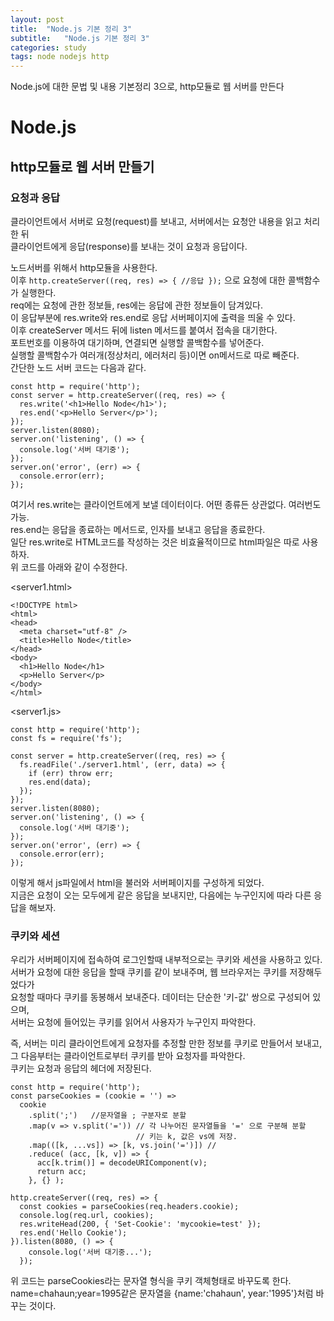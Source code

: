 ```yaml
---
layout: post
title:  "Node.js 기본 정리 3"
subtitle:   "Node.js 기본 정리 3"
categories: study
tags: node nodejs http
---
```


Node.js에 대한 문법 및 내용 기본정리 3으로, http모듈로 웹 서버를 만든다

# Node.js

## http모듈로 웹 서버 만들기

### 요청과 응답

클라이언트에서 서버로 요청(request)를 보내고, 서버에서는 요청안 내용을 읽고 처리한 뒤  
클라이언트에게 응답(response)를 보내는 것이 요청과 응답이다.  

노드서버를 위해서 http모듈을 사용한다.  
이후 `http.createServer((req, res) => { //응답 });` 으로 요청에 대한 콜백함수가 실행한다.  
req에는 요청에 관한 정보들, res에는 응답에 관한 정보들이 담겨있다.  
이 응답부분에 res.write와 res.end로 응답 서버페이지에 출력을 띄울 수 있다.  
이후 createServer 메서드 뒤에 listen 메서드를 붙여서 접속을 대기한다.  
포트번호를 이용하여 대기하며, 연결되면 실행할 콜백함수를 넣어준다.  
실행할 콜백함수가 여러개(정상처리, 에러처리 등)이면 on메서드로 따로 빼준다.  
간단한 노드 서버 코드는 다음과 같다.  
~~~
const http = require('http');
const server = http.createServer((req, res) => {
  res.write('<h1>Hello Node</h1>');
  res.end('<p>Hello Server</p>');
});
server.listen(8080);
server.on('listening', () => {
  console.log('서버 대기중');
});
server.on('error', (err) => {
  console.error(err);
});
~~~
여기서 res.write는 클라이언트에게 보낼 데이터이다. 어떤 종류든 상관없다. 여러번도 가능.  
res.end는 응답을 종료하는 메서드로, 인자를 보내고 응답을 종료한다.  
일단 res.write로 HTML코드를 작성하는 것은 비효율적이므로 html파일은 따로 사용하자.  
위 코드를 아래와 같이 수정한다.  

<server1.html>
~~~
<!DOCTYPE html>
<html>
<head>
  <meta charset="utf-8" />
  <title>Hello Node</title>
</head>
<body>
  <h1>Hello Node</h1>
  <p>Hello Server</p>
</body>
</html>
~~~
<server1.js>
~~~
const http = require('http');
const fs = require('fs');

const server = http.createServer((req, res) => {
  fs.readFile('./server1.html', (err, data) => {
    if (err) throw err;
    res.end(data);
  });
});
server.listen(8080);
server.on('listening', () => {
  console.log('서버 대기중');
});
server.on('error', (err) => {
  console.error(err);
});
~~~

이렇게 해서 js파일에서 html을 불러와 서버페이지를 구성하게 되었다.  
지금은 요청이 오는 모두에게 같은 응답을 보내지만, 다음에는 누구인지에 따라 다른 응답을 해보자.  

### 쿠키와 세션

우리가 서버페이지에 접속하여 로그인할때 내부적으로는 쿠키와 세션을 사용하고 있다.  
서버가 요청에 대한 응답을 할때 쿠키를 같이 보내주며, 웹 브라우저는 쿠키를 저장해두었다가  
요청할 때마다 쿠키를 동봉해서 보내준다. 데이터는 단순한 '키-값' 쌍으로 구성되어 있으며,  
서버는 요청에 들어있는 쿠키를 읽어서 사용자가 누구인지 파악한다.  

즉, 서버는 미리 클라이언트에게 요청자를 추정할 만한 정보를 쿠키로 만들어서 보내고,  
그 다음부터는 클라이언트로부터 쿠키를 받아 요청자를 파악한다.  
쿠키는 요청과 응답의 헤더에 저장된다.  

~~~
const http = require('http');
const parseCookies = (cookie = '') =>
  cookie
    .split(';')   //문자열을 ; 구분자로 분할
    .map(v => v.split('=')) // 각 나누어진 문자열들을 '=' 으로 구분해 분할
                            // 키는 k, 값은 vs에 저장. 
    .map(([k, ...vs]) => [k, vs.join('=')]) //
    .reduce( (acc, [k, v]) => {
      acc[k.trim()] = decodeURIComponent(v);
      return acc;
    }, {} );
    
http.createServer((req, res) => {
  const cookies = parseCookies(req.headers.cookie);
  console.log(req.url, cookies);
  res.writeHead(200, { 'Set-Cookie': 'mycookie=test' });
  res.end('Hello Cookie');
}).listen(8080, () => {
    console.log('서버 대기중...');
  });
~~~

위 코드는 parseCookies라는 문자열 형식을 쿠키 객체형태로 바꾸도록 한다.  
name=chahaun;year=1995같은 문자열을 {name:'chahaun', year:'1995'}처럼 바꾸는 것이다.  

